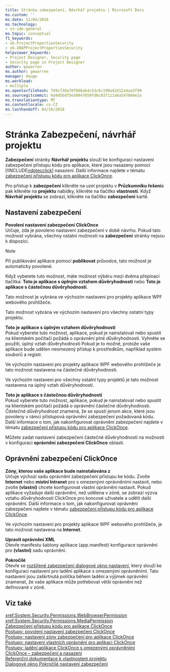 ```yaml
---
title: Stránka zabezpečení, Návrhář projektu | Microsoft Docs
ms.custom: ''
ms.date: 11/04/2016
ms.technology:
- vs-ide-general
ms.topic: conceptual
f1_keywords:
- vb.ProjectPropertiesSecurity
- vb.XBAPProjectPropertiesSecurity
helpviewer_keywords:
- Project Designer, Security page
- Security page in Project Designer
author: gewarren
ms.author: gewarren
manager: douge
ms.workload:
- multiple
ms.openlocfilehash: 749cf38a70f8d6ab4c53c6c198a42412a4aa3f90
ms.sourcegitcommit: 6a9d5bd75e50947659fd6c837111a6a547884e2a
ms.translationtype: MT
ms.contentlocale: cs-CZ
ms.lasthandoff: 04/16/2018
---
```

# <a name="security-page-project-designer"></a>Stránka Zabezpečení, návrhář projektu
**Zabezpečení** stránky **Návrhář projektu** slouží ke konfiguraci nastavení zabezpečení přístupu kódu pro aplikace, které jsou nasazeny pomocí [!INCLUDE[ndptecclick](../../deployment/includes/ndptecclick_md.md)] nasazení. Další informace najdete v tématu [zabezpečení přístupu kódu pro aplikace ClickOnce](../../deployment/code-access-security-for-clickonce-applications.md).  
  
 Pro přístup k **zabezpečení** klikněte na uzel projektu v **Průzkumníku řešení**a pak klikněte na **projektu** nabídky, klikněte na tlačítko **vlastnosti**. Když **Návrhář projektu** se zobrazí, klikněte na tlačítko **zabezpečení** kartě.  
  
## <a name="security-settings"></a>Nastavení zabezpečení  
 **Povolení nastavení zabezpečení ClickOnce**  
 Určuje, zda je povoleno nastavení zabezpečení v době návrhu. Pokud tato možnost vybrána, všechny ostatní možnosti na **zabezpečení** stránky nejsou k dispozici.  
  
> [!NOTE]
>  Při publikování aplikace pomocí **publikovat** průvodce, tato možnost je automaticky povolené.  
  
 Když vyberete tuto možnost, máte možnost výběru mezi dvěma přepínací tlačítka: **Toto je aplikace s úplným vztahem důvěryhodnosti** nebo **Toto je aplikace s částečnou důvěryhodností**.  
  
 Tato možnost je vybrána ve výchozím nastavení pro projekty aplikace WPF webového prohlížeče.  
  
 Tato možnost vybrána ve výchozím nastavení pro všechny ostatní typy projektu.  
  
 **Toto je aplikace s úplným vztahem důvěryhodnosti**  
 Pokud vyberete tuto možnost, aplikace, pokud je nainstalovat nebo spustit na klientském počítači požádá o oprávnění plné důvěryhodnosti. Vyhněte se použití, úplný vztah důvěryhodnosti Pokud je to možné, protože vaše aplikace bude udělen neomezený přístup k prostředkům, například systém souborů a registr.  
  
 Ve výchozím nastavení pro projekty aplikace WPF webového prohlížeče je tato možnost nastavena na částečné důvěryhodnosti.  
  
 Ve výchozím nastavení pro všechny ostatní typy projektů je tato možnost nastavena na úplný vztah důvěryhodnosti.  
  
 **Toto je aplikace s částečnou důvěryhodností**  
 Pokud vyberete tuto možnost, aplikace, pokud je nainstalovat nebo spustit na klientském počítači požádá o oprávnění částečné důvěryhodnosti. *Částečná důvěryhodnost* znamená, že se spustí jenom akce, které jsou povoleny v rámci přístupová oprávnění zabezpečení požadovaná kódu. Další informace o tom, jak nakonfigurovat oprávnění zabezpečení najdete v tématu [zabezpečení přístupu kódu pro aplikace ClickOnce](../../deployment/code-access-security-for-clickonce-applications.md).  
  
 Můžete zadat nastavení zabezpečení částečné důvěryhodnosti na možnosti v konfiguraci **oprávnění zabezpečení ClickOnce** oblasti.  
  
## <a name="clickonce-security-permissions"></a>Oprávnění zabezpečení ClickOnce  
 **Zóny, kterou vaše aplikace bude nainstalována z**  
 Určuje výchozí sadu oprávnění zabezpečení přístupu ke kódu. Zvolte **Internet** nebo **místní Intranet** pro s omezenými oprávněními nastavit, nebo zvolte **(vlastní)** chcete konfigurovat vlastní oprávnění nastavit. Pokud aplikace vyžaduje další oprávnění, než udělena v zóně, se zobrazí výzva vztahu důvěryhodnosti ClickOnce pro koncové uživatele a udělit další oprávnění. Další informace o tom, jak nakonfigurovat oprávnění zabezpečení najdete v tématu [zabezpečení přístupu kódu pro aplikace ClickOnce](../../deployment/code-access-security-for-clickonce-applications.md).  
  
 Ve výchozím nastavení pro projekty aplikace WPF webového prohlížeče, je tato možnost nastavena na **Internet**.  
  
 **Upravit oprávnění XML**  
 Otevře manifestu šablony aplikace (app.manifest) konfigurace oprávnění pro **(vlastní)** sadu oprávnění.  
  
 **Pokročilé**  
 Otevře se [rozšířené zabezpečení dialogové okno nastavení](../../ide/reference/advanced-security-settings-dialog-box.md), který slouží ke konfiguraci nastavení pro ladění aplikace s omezenými oprávněními. Tato nastavení jsou zaškrtnutá políčka během ladění a výjimek oprávnění znamenat, že vaše aplikace může potřebovat větší oprávnění než definované v zóně.  
  
## <a name="see-also"></a>Viz také  
 <xref:System.Security.Permissions.WebBrowserPermission>   
 <xref:System.Security.Permissions.MediaPermission>   
 [Zabezpečení přístupu kódu pro aplikace ClickOnce](../../deployment/code-access-security-for-clickonce-applications.md)   
 [Postupy: povolení nastavení zabezpečení ClickOnce](../../deployment/how-to-enable-clickonce-security-settings.md)   
 [Postupy: nastavení zóny zabezpečení pro aplikace ClickOnce](../../deployment/how-to-set-a-security-zone-for-a-clickonce-application.md)   
 [Postupy: nastavení vlastních oprávnění pro aplikaci ClickOnce](../../deployment/how-to-set-custom-permissions-for-a-clickonce-application.md)   
 [Postupy: ladění aplikace ClickOnce s omezenými oprávněními](../../deployment/how-to-debug-a-clickonce-application-with-restricted-permissions.md)   
 [ClickOnce – zabezpečení a nasazení](../../deployment/clickonce-security-and-deployment.md)   
 [Referenční dokumentace k vlastnostem projektu](../../ide/reference/project-properties-reference.md)   
 [Dialogové okno Pokročilé nastavení zabezpečení](../../ide/reference/advanced-security-settings-dialog-box.md)